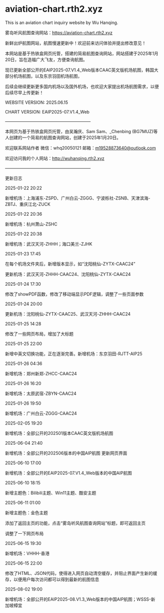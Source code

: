 # aviation-chart.rth2.xyz

This is an aviation chart inquiry website by Wu Hanqing.

雾岛听风航图查询网站：https://aviation-chart.rth2.xyz

新鲜出炉航图网站，航图慢速更新中！欢迎前来访问体验并提出修改意见！

本网站是基于热铁盒网页托管，搭建的简易航图查询网站，网站搭建于2025年1月20日，旨在造福广大飞友，方便查询航图。

现已更新全部公开的EAIP2025-07.V1.4_Web版本CAAC英文版机场航图，韩国大部分机场航图，以及东京羽田机场航图，

后续会继续更新更多国内机场以及国外机场，也欢迎大家提出机场航图需求，以便后续尽早上传更新！

WEBSITE VERSION: 2025.06.15

CHART VERSION: EAIP2025-07.V1.4_Web

————————————————————

本网页为基于热铁盒网页托管，由吴瀚庆、Sam Sam、_Chenbing (BG7MUZ)等人创建的一个简易的航图查询网站，创建于2025年1月20日。

欢迎联系网站作者 微信：whq20050121 邮箱：m19528873640@outlook.com

欢迎访问我的个人网站：http://wuhanqing.rth2.xyz

————————————————————

更新日志

2025-01-22 20:22

新增机场：上海浦东-ZSPD、广州白云-ZGGG、宁波栎社-ZSNB、天津滨海-ZBTJ、重庆江北-ZUCK

2025-01-22 20:36

新增机场：杭州萧山-ZSHC

2025-01-22 20:38

新增机场：武汉天河-ZHHH；海口美兰-ZJHK

2025-01-23 17:45

在每个机场文件夹后，新增版本显示，如“沈阳桃仙-ZYTX-CAAC24”

更新机场：武汉天河-ZHHH-CAAC24、沈阳桃仙-ZYTX-CAAC24

2025-01-24 17:30

修改了showPDF函数，修改了移动端显示PDF逻辑，调整了一些页面参数

2025-01-24 20:00

更新机场：沈阳桃仙-ZYTX-CAAC25、武汉天河-ZHHH-CAAC24

2025-01-25 14:28

修改了一些网页布局，增加了大标题

2025-01-25 22:00

新增中英文切换功能，正在逐渐完善。新增机场：东京羽田-RJTT-AIP25

2025-01-26 04:36

新增机场：郑州新郑-ZHCC-CAAC24

2025-01-26 16:20

新增机场：太原武宿-ZBYN-CAAC24

2025-01-26 19:50

新增机场：广州白云-ZGGG-CAAC24

2025-02-05 19:20

新增机场：全部公开的202501版本CAAC英文版机场航图

2025-06-04 21:40

新增机场：全部公开的202506版本的中国AIP航图 更新网页界面

2025-06-10 17:00

新增机场：全部公开的EAIP2025-07.V1.4_Web版本的中国AIP航图

2025-06-10 18:15

新增主题色：Bilibili主题、Win11主题、酷安主题

2025-06-11 01:00

新增主题色：金色主题

添加了返回主页的功能，点击“雾岛听风航图查询网站”标题，即可返回主页

调整了一下网页布局

2025-06-15 19:30

新增机场：VHHH-香港

2025-06-15 22:00

修改了HTML、JSON代码，使得进入网页自动清空缓存，并阻止界面产生新的缓存，以便用户每次访问都可以得到最新的航图信息

2025-08-02 19:00

新增机场：全部公开的EAIP2025-08.V1.3_Web版本的中国AIP航图；WSSS-新加坡樟宜

